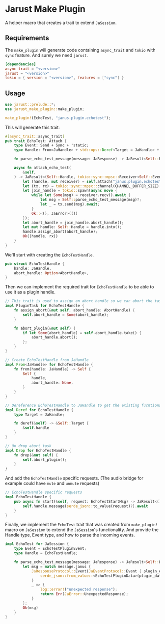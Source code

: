 # Jarust Make Plugin

A helper macro that creates a trait to extend `JaSession`.

## Requirements

The `make_plugin` will generate code containing `async_trait` and `tokio` with `sync` feature. And surely we need `jarust`.

```toml
[dependencies]
async-trait = "<version>"
jarust = "<version>"
tokio = { version = "<version>", features = ["sync"] }
```

## Usage

```rust
use jarust::prelude::*;
use jarust_make_plugin::make_plugin;

make_plugin!(EchoTest, "janus.plugin.echotest");
```

This will generate this trait:

```rust
#[async_trait::async_trait]
pub trait EchoTest: Attach {
    type Event: Send + Sync + 'static;
    type Handle: From<JaHandle> + std::ops::Deref<Target = JaHandle> + PluginTask;

    fn parse_echo_test_message(message: JaResponse) -> JaResult<Self::Event>;

    async fn attach_echo_test(
        &self,
    ) -> JaResult<(Self::Handle, tokio::sync::mpsc::Receiver<Self::Event>)> {
        let (handle, mut receiver) = self.attach("janus.plugin.echotest").await?;
        let (tx, rx) = tokio::sync::mpsc::channel(CHANNEL_BUFFER_SIZE);
        let join_handle = tokio::spawn(async move {
            while let Some(msg) = receiver.recv().await {
                let msg = Self::parse_echo_test_message(msg)?;
                let _ = tx.send(msg).await;
            }
            Ok::<(), JaError>(())
        });
        let abort_handle = join_handle.abort_handle();
        let mut handle: Self::Handle = handle.into();
        handle.assign_abort(abort_handle);
        Ok((handle, rx))
    }
}
```

We'll start with creating the `EchoTestHandle`.

```rust
pub struct EchoTestHandle {
    handle: JaHandle,
    abort_handle: Option<AbortHandle>,
}
```

Then we can implement the required trait for `EchoTestHandle` to be able to use it as a plugin handle.

```rust
// This trait is used to assign an abort handle so we can abort the task on drop
impl PluginTask for EchoTestHandle {
    fn assign_abort(&mut self, abort_handle: AbortHandle) {
        self.abort_handle = Some(abort_handle);
    }

    fn abort_plugin(&mut self) {
        if let Some(abort_handle) = self.abort_handle.take() {
            abort_handle.abort();
        };
    }
}

// Create EchoTestHandle from JaHandle
impl From<JaHandle> for EchoTestHandle {
    fn from(handle: JaHandle) -> Self {
        Self {
            handle,
            abort_handle: None,
        }
    }
}

// Dereference EchoTestHandle to JaHandle to get the existing fucntionalities from JaHandle
impl Deref for EchoTestHandle {
    type Target = JaHandle;

    fn deref(&self) -> &Self::Target {
        &self.handle
    }
}

// On drop abort task
impl Drop for EchoTestHandle {
    fn drop(&mut self) {
        self.abort_plugin();
    }
}
```

And add the `EchoTestHandle` specific requests. (The audio bridge for example could have `mute` and `unmute` requests)

```rust
// EchoTestHandle specific requests
impl EchoTestHandle {
    pub async fn start(&self, request: EchoTestStartMsg) -> JaResult<()> {
        self.handle.message(serde_json::to_value(request)?).await
    }
}
```

Finally, we implement the `EchoTest` trait that was created from `make_plugin!` macro on `JaSession` to extend the
`JaSession`'s functionality. And provide the Handle type, Event type, and how to parse the incoming events.

```rust
impl EchoTest for JaSession {
    type Event = EchoTestPluginEvent;
    type Handle = EchoTestHandle;

    fn parse_echo_test_message(message: JaResponse) -> JaResult<Self::Event> {
        let msg = match message.janus {
            JaResponseProtocol::Event(JaEventProtocol::Event { plugin_data, .. }) => {
                serde_json::from_value::<EchoTestPluginData>(plugin_data)?.event
            }
            _ => {
                log::error!("unexpected response");
                return Err(JaError::UnexpectedResponse);
            }
        };
        Ok(msg)
    }
}
```
